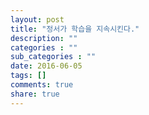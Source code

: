 ```yaml
---
layout: post
title: "정서가 학습을 지속시킨다."
description: ""
categories : ""
sub_categories : ""
date: 2016-06-05
tags: []
comments: true
share: true
---
```




